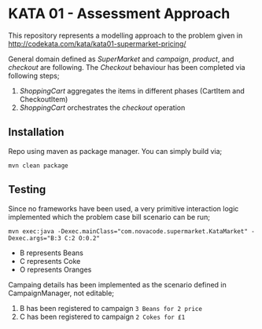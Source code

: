 # KATA 01 - Assessment Approach

This repository represents a modelling approach to the problem given in
http://codekata.com/kata/kata01-supermarket-pricing/

General domain defined as *SuperMarket* and *campaign*, *product*, and *checkout* are following. The *Checkout* behaviour has been completed via following steps;
1. *ShoppingCart* aggregates the items in different phases (CartItem and CheckoutItem)
2. *ShoppingCart* orchestrates the *checkout* operation

## Installation

Repo using maven as package manager. You can simply build via;

```mvn clean package```

## Testing
Since no frameworks have been used, a very primitive interaction logic implemented which the problem case bill scenario can be run;

```mvn exec:java -Dexec.mainClass="com.novacode.supermarket.KataMarket" -Dexec.args="B:3 C:2 O:0.2"```

* B represents Beans
* C represents Coke
* O represents Oranges

Campaing details has been implemented as the scenario defined in CampaignManager, not editable;
 
 1. B has been registered to campaign `3 Beans for 2 price`
 2. C has been registered to campaign `2 Cokes for £1`
 
